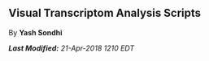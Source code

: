 Visual Transcriptom Analysis Scripts
---

By **Yash Sondhi**

***Last Modified:** 21-Apr-2018 1210 EDT*

